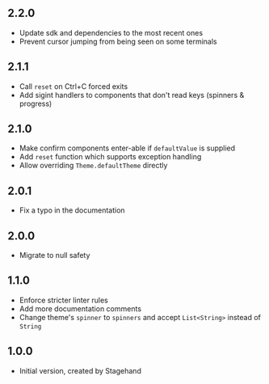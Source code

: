 ## 2.2.0

- Update sdk and dependencies to the most recent ones
- Prevent cursor jumping from being seen on some terminals

## 2.1.1

- Call `reset` on Ctrl+C forced exits
- Add sigint handlers to components that don't read keys (spinners & progress)

## 2.1.0

- Make confirm components enter-able if `defaultValue` is supplied
- Add `reset` function which supports exception handling
- Allow overriding `Theme.defaultTheme` directly

## 2.0.1

- Fix a typo in the documentation

## 2.0.0

- Migrate to null safety

## 1.1.0

- Enforce stricter linter rules
- Add more documentation comments
- Change theme's `spinner` to `spinners` and accept `List<String>` instead of `String`

## 1.0.0

- Initial version, created by Stagehand
